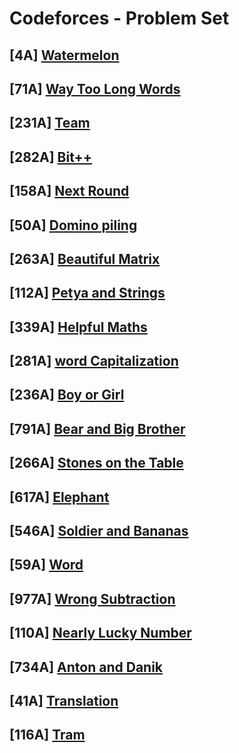 # Codeforces - Problem Set

## [4A] [Watermelon](https://codeforces.com/contest/4/problem/A)

## [71A] [Way Too Long Words](https://codeforces.com/contest/71/problem/A)

## [231A] [Team](https://codeforces.com/contest/231/problem/A)

## [282A] [Bit++](https://codeforces.com/contest/282/problem/A)

## [158A] [Next Round](https://codeforces.com/contest/158/problem/A)

## [50A] [Domino piling](https://codeforces.com/contest/50/problem/A)

## [263A] [Beautiful Matrix](https://codeforces.com/contest/263/problem/A)

## [112A] [Petya and Strings](https://codeforces.com/contest/112/problem/A)

## [339A] [Helpful Maths](https://codeforces.com/contest/339/problem/A)

## [281A] [word Capitalization](https://codeforces.com/contest/281/problem/A)

## [236A] [Boy or Girl](https://codeforces.com/contest/236/problem/A)

## [791A] [Bear and Big Brother](https://codeforces.com/contest/791/problem/A)

## [266A] [Stones on the Table](https://codeforces.com/contest/266/problem/A)

## [617A] [Elephant](https://codeforces.com/contest/617/problem/A)

## [546A] [Soldier and Bananas](https://codeforces.com/contest/546/problem/A)

## [59A]  [Word](https://codeforces.com/contest/59/problem/A)

## [977A] [Wrong Subtraction](https://codeforces.com/contest/977/problem/A)

## [110A] [Nearly Lucky Number](https://codeforces.com/contest/110/problem/A)

## [734A] [Anton and Danik](https://codeforces.com/contest/734/problem/A)

## [41A]  [Translation](https://codeforces.com/contest/41/problem/A)

## [116A] [Tram](https://codeforces.com/contest/116/problem/A)